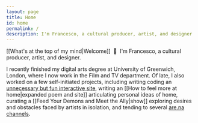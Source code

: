 ```yaml
---
layout: page
title: Home
id: home
permalink: /
description: I'm Francesco, a cultural producer, artist, and designer
---
```


[[What's at the top of my mind|Welcome]]&nbsp;&nbsp;&#128075;&nbsp;&nbsp;I'm Francesco, a cultural producer, artist, and designer.

I recently finished my digital arts degree at University of Greenwich, London, where I now work in the Film and TV department. Of late, I also worked on a few self-initiated projects, including writing coding an [unnecessary but fun interactive site](https://any-word-here.glitch.me), writing an [[How to feel more at home|expanded poem and site]] articulating personal ideas of home, curating a [[Feed Your Demons and Meet the Ally|show]] exploring desires
 and obstacles faced by artists in isolation, and tending to several [are.na channels](https://www.are.na/francesco-imola-2o2ng4qooxm).
